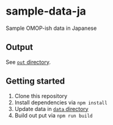# sample-data-ja
Sample OMOP-ish data in Japanese

## Output
See [`out` directory](https://github.com/ohdsi-japan/sample-data-ja/tree/main/out).

## Getting started

1. Clone this repository
2. Install dependencies via `npm install`
3. Update data in [`data` directory](https://github.com/ohdsi-japan/sample-data-ja/tree/main/data)
4. Build out put via `npm run build`